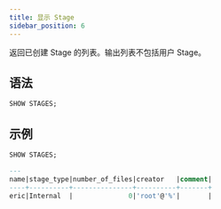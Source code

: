 ```yaml
---
title: 显示 Stage
sidebar_position: 6
---
```


返回已创建 Stage 的列表。输出列表不包括用户 Stage。

## 语法

```sql
SHOW STAGES;
```

## 示例

```sql
SHOW STAGES;

---
name|stage_type|number_of_files|creator   |comment|
----+----------+---------------+----------+-------+
eric|Internal  |              0|'root'@'%'|       |
```
